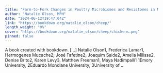 ```yaml
---
title: "Farm-to-Fork Changes in Poultry Microbiomes and Resistomes in Maputo, Mozambique"
author: "Natalie Olson, MPH"
date: "2024-06-12T19:47:04Z"
link: "https://bookdown.org/natalie_olson/cheep/"
length_weight: "0%"
cover: "https://bookdown.org/natalie_olson/cheep/chickens.png"
pinned: false
---
```


A book created with bookdown. [...] Natalie Olson1, Frederica Lamar1, Hermogenes Mucache2, José Fafetine2, Joaquim Saide2, Amelia Milisse2, Denise Brito2, Karen Levy3, Matthew Freeman1, Maya Nadimpalli1 1Emory University, 2Eduardo Mondlane University, 3University of ...
